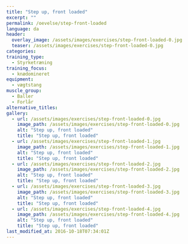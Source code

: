 ```yaml
---
title: "Step up, front loaded"
excerpt: ""
permalink: /oevelse/step-front-loaded
language: da
header:
  overlay_image: /assets/images/exercises/step-front-loaded-0.jpg
  teaser: /assets/images/exercises/step-front-loaded-0.jpg
categories:
training_type: 
  - Styrketræning
training_focus: 
  - knædomineret
equipment:
  - vægtstang
muscle_group:
  - Baller
  - Forlår
alternative_titles:
gallery:
  - url: /assets/images/exercises/step-front-loaded-0.jpg
    image_path: /assets/images/exercises/step-front-loaded-0.jpg
    alt: "Step up, front loaded"
    title: "Step up, front loaded"
  - url: /assets/images/exercises/step-front-loaded-1.jpg
    image_path: /assets/images/exercises/step-front-loaded-1.jpg
    alt: "Step up, front loaded"
    title: "Step up, front loaded"
  - url: /assets/images/exercises/step-front-loaded-2.jpg
    image_path: /assets/images/exercises/step-front-loaded-2.jpg
    alt: "Step up, front loaded"
    title: "Step up, front loaded"
  - url: /assets/images/exercises/step-front-loaded-3.jpg
    image_path: /assets/images/exercises/step-front-loaded-3.jpg
    alt: "Step up, front loaded"
    title: "Step up, front loaded"
  - url: /assets/images/exercises/step-front-loaded-4.jpg
    image_path: /assets/images/exercises/step-front-loaded-4.jpg
    alt: "Step up, front loaded"
    title: "Step up, front loaded"
last_modified_at: 2016-10-18T07:34:01Z
---
```



